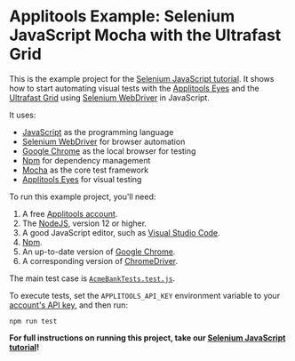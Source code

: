 # Applitools Example: Selenium JavaScript Mocha with the Ultrafast Grid

This is the example project for the [Selenium JavaScript tutorial](https://applitools.com/tutorials/selenium-javascript.html).
It shows how to start automating visual tests
with the [Applitools Eyes](https://applitools.com/platform/eyes/) and the [Ultrafast Grid](https://applitools.com/platform/ultrafast-grid/) using [Selenium WebDriver](https://www.selenium.dev/) in JavaScript.

It uses:

* [JavaScript](https://developer.mozilla.org/en-US/docs/Web/JavaScript) as the programming language
* [Selenium WebDriver](https://www.selenium.dev/) for browser automation
* [Google Chrome](https://www.google.com/chrome/downloads/) as the local browser for testing
* [Npm](https://www.npmjs.com/) for dependency management
* [Mocha](https://mochajs.org/) as the core test framework
* [Applitools Eyes](https://applitools.com/platform/eyes/) for visual testing

To run this example project, you'll need:

1. A free [Applitools account](https://auth.applitools.com/users/register).
2. The [NodeJS](https://nodejs.org/en/), version 12 or higher.
3. A good JavaScript editor, such as [Visual Studio Code](https://code.visualstudio.com/).
4. [Npm](https://www.npmjs.com/).
5. An up-to-date version of [Google Chrome](https://www.google.com/chrome/downloads/).
6. A corresponding version of [ChromeDriver](https://chromedriver.chromium.org/downloads).

The main test case is [`AcmeBankTests.test.js`](https://github.com/IdosApplitools/tutorial-selenium-javascript-basic/blob/redevelop/test/example/AcmeBankTests.test.js).

To execute tests, set the `APPLITOOLS_API_KEY` environment variable
to your [account's API key](https://applitools.com/tutorials/getting-started/setting-up-your-environment.html),
and then run:

```
npm run test
```

**For full instructions on running this project, take our
[Selenium JavaScript tutorial](https://applitools.com/tutorials/selenium-javascript.html)!**
